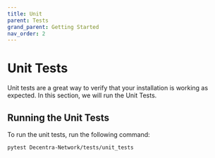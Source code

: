 ```yaml
---
title: Unit
parent: Tests
grand_parent: Getting Started
nav_order: 2
---
```


# Unit Tests
Unit tests are a great way to verify that your installation is working as expected. In this section, we will run the Unit Tests.

## Running the Unit Tests
To run the unit tests, run the following command:

```bash
pytest Decentra-Network/tests/unit_tests
```